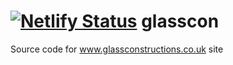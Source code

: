 [![Netlify Status](https://api.netlify.com/api/v1/badges/38d204a0-6951-461f-8455-ff559b6c9239/deploy-status)](https://app.netlify.com/sites/tender-shannon-ae0fba/deploys)
glasscon
========
Source code for www.glassconstructions.co.uk site
